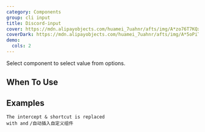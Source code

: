 ```yaml
---
category: Components
group: cli input
title: Discord-input
cover: https://mdn.alipayobjects.com/huamei_7uahnr/afts/img/A*zo76T7KQx2UAAAAAAAAAAAAADrJ8AQ/original
coverDark: https://mdn.alipayobjects.com/huamei_7uahnr/afts/img/A*5oPiTqPxGAUAAAAAAAAAAAAADrJ8AQ/original
demo:
  cols: 2
---
```


Select component to select value from options.

## When To Use

## Examples

<!-- prettier-ignore -->
<code src="./demo/basic.tsx">The intercept & shortcut is replaced with and</code>
<code src="./demo/command.tsx">/自动插入自定义组件</code>
